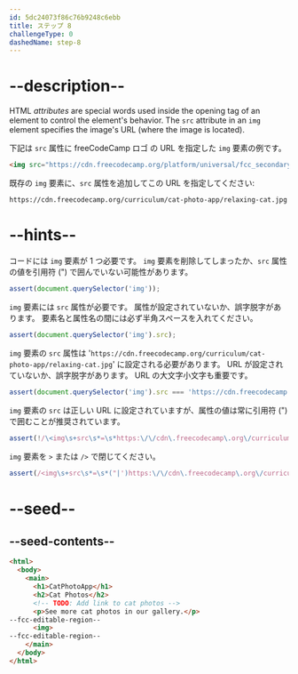 ```yaml
---
id: 5dc24073f86c76b9248c6ebb
title: ステップ 8
challengeType: 0
dashedName: step-8
---
```


# --description--

HTML <dfn>attributes</dfn> are special words used inside the opening tag of an element to control the element's behavior. The `src` attribute in an `img` element specifies the image's URL (where the image is located).

下記は `src` 属性に freeCodeCamp ロゴ の URL を指定した `img` 要素の例です。

```html
<img src="https://cdn.freecodecamp.org/platform/universal/fcc_secondary.svg">
```

既存の `img` 要素に、`src` 属性を追加してこの URL を指定してください:

`https://cdn.freecodecamp.org/curriculum/cat-photo-app/relaxing-cat.jpg`

# --hints--

コードには `img` 要素が 1 つ必要です。 `img` 要素を削除してしまったか、`src` 属性の値を引用符 (") で囲んでいない可能性があります。

```js
assert(document.querySelector('img'));
```

`img` 要素には `src` 属性が必要です。 属性が設定されていないか、誤字脱字があります。 要素名と属性名の間には必ず半角スペースを入れてください。

```js
assert(document.querySelector('img').src);
```

`img` 要素の `src` 属性は '`https://cdn.freecodecamp.org/curriculum/cat-photo-app/relaxing-cat.jpg`' に設定される必要があります。 URL が設定されていないか、誤字脱字があります。 URL の大文字小文字も重要です。

```js
assert(document.querySelector('img').src === 'https://cdn.freecodecamp.org/curriculum/cat-photo-app/relaxing-cat.jpg');
```

`img` 要素の `src` は正しい URL に設定されていますが、属性の値は常に引用符 (") で囲むことが推奨されています。

```js
assert(!/\<img\s+src\s*=\s*https:\/\/cdn\.freecodecamp\.org\/curriculum\/cat-photo-app\/relaxing-cat\.jpg/.test(code));
```

`img` 要素を `>` または `/>` で閉じてください。

```js
assert(/<img\s+src\s*=\s*("|')https:\/\/cdn\.freecodecamp\.org\/curriculum\/cat-photo-app\/relaxing-cat\.jpg\1\s*\/?>/.test(code));
```

# --seed--

## --seed-contents--

```html
<html>
  <body>
    <main>
      <h1>CatPhotoApp</h1>
      <h2>Cat Photos</h2>
      <!-- TODO: Add link to cat photos -->
      <p>See more cat photos in our gallery.</p>
--fcc-editable-region--
      <img>
--fcc-editable-region--
    </main>
  </body>
</html>
```

